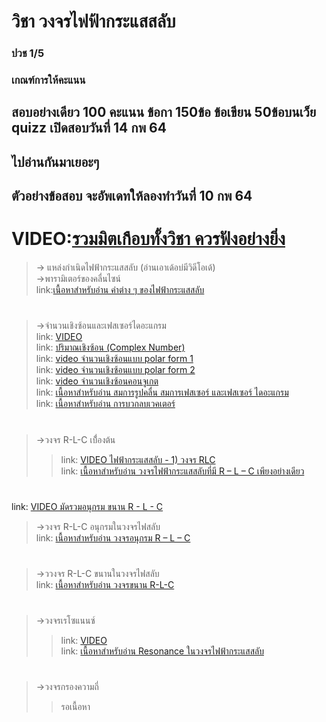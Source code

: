 # วิชา วงจรไฟฟ้ากระแสสลับ <br />
### ปวช 1/5 <br />
### เกณฑ์การให้คะแนน <br />
## สอบอย่างเดียว 100 คะแนน ข้อกา 150ข้อ ข้อเขียน 50ข้อบนเว็ย quizz เปิดสอบวันที่ 14 กพ 64 	<br/>
## ไปอ่านกันมาเยอะๆ 	<br/>
## ตัวอย่างข้อสอบ จะอัพเดทให้ลองทำวันที่ 10 กพ 64
# VIDEO:[รวมมิตเกือบทั้งวิชา ควรฟังอย่างยิ่ง](https://www.youtube.com/watch?v=sOZPdRG8QbI) <br />

> -> แหล่งกำเนิดไฟฟ้ากระแสสลับ (อ่านเอาเด้อบ่มีวิดีโอเด้) <br />
> ->พารามิเตอร์ของคลื่นไซน์ <br />
 link:[เนื้อหาสำหรับอ่าน ค่าต่าง ๆ ของไฟฟ้ากระแสสลับ](https://drive.google.com/file/d/0B8uMFoLaAO-IT0xnclhubVd4akU/view?usp=sharing) <br />
#
> ->จำนวนเชิงซ้อนและเฟสเซอร์ไดอะแกรม <br />
link: [VIDEO](https://www.youtube.com/watch?v=wICw-4dLmTs) <br />
link: [ปริมาณเชิงซ้อน (Complex Number)](https://drive.google.com/file/d/0B8uMFoLaAO-Ic0kxQUZrNzBNNVk/view?usp=sharing) <br />
link: [video จำนวนเชิงซ้อนแบบ polar form 1](https://www.youtube.com/watch?v=BrYXKh-6JWk) <br />
link: [video จำนวนเชิงซ้อนแบบ polar form 2](https://www.youtube.com/watch?v=_-ZR29OMj4s) <br />
link: [video จำนวนเชิงซ้อนคอนจูเกต](https://www.youtube.com/watch?v=dHf4QkM1fck) <br />
link: [เนื้อหาสำหรับอ่าน สมการรูปคลื่น  สมการเฟสเซอร์  และเฟสเซอร์ ไดอะแกรม](https://drive.google.com/file/d/0B8uMFoLaAO-IMkFBay02WlhPNTA/view?usp=sharing) <br />
link: [เนื้อหาสำหรับอ่าน การบวกลบเวคเตอร์](https://drive.google.com/file/d/0B8uMFoLaAO-IQWUxcmkyVW8xNTQ/view?usp=sharing) <br />
#
> ->วงจร R-L-C เบื่้องต้น <br />
>> link: [VIDEO ไฟฟ้ากระแสสลับ - 1) วงจร RLC](https://www.youtube.com/watch?v=xyPs-cPA_ck) <br /> 
>> link: [เนื้อหาสำหรับอ่าน วงจรไฟฟ้ากระแสสลับที่มี R – L – C เพียงอย่างเดียว](https://drive.google.com/file/d/0B8uMFoLaAO-IckRhVHlqVEwxTkE/view?usp=sharing) <br />
#
link: [VIDEO มัดรวมอนุกรม ขนาน R - L - C](https://www.youtube.com/watch?v=6t6t_0ATHZg)<br />
> ->วงจร R-L-C อนุกรมในวงจรไฟสลับ <br />
link: [เนื้อหาสำหรับอ่าน วงจรอนุกรม R – L – C](https://drive.google.com/file/d/0B8uMFoLaAO-Ial9CUVpIZ3ZmblE/view?usp=sharing) <br />
#
> ->ววงจร R-L-C ขนานในวงจรไฟสลับ <br />
link: [เนื้อหาสำหรับอ่าน วงจรขนาน R-L-C](https://drive.google.com/file/d/0B8uMFoLaAO-ILXdScV8xVWo5OU0/view?usp=sharing) <br />
#
> ->วงจรเรโซแนนซ์ <br />
>> link: [VIDEO](https://www.youtube.com/watch?v=X1Ux1noN0w4) <br /> 
>> link: [เนื้อหาสำหรับอ่าน Resonance ในวงจรไฟฟ้ากระแสสลับ](https://drive.google.com/file/d/0B8uMFoLaAO-IWVRyeUZabmZDdkk/view?usp=sharing) <br />
#
> ->วงจรกรองความถี่ <br />
>>รอเนื้อหา

